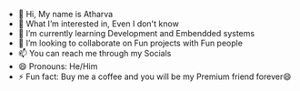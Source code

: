 - 👋 Hi, My name is Atharva 
- 👀 What I’m interested in, Even I don't know
- 🌱 I’m currently learning Development and Embendded systems
- 💞️ I’m looking to collaborate on Fun projects with Fun people
- 📫 You can reach me through my Socials 
- 😄 Pronouns: He/Him 
- ⚡ Fun fact: Buy me a coffee and you will be my Premium friend forever😄

<!---
kkatharva/kkatharva is a ✨ special ✨ repository because its `README.md` (this file) appears on your GitHub profile.
You can click the Preview link to take a look at your changes.
--->
